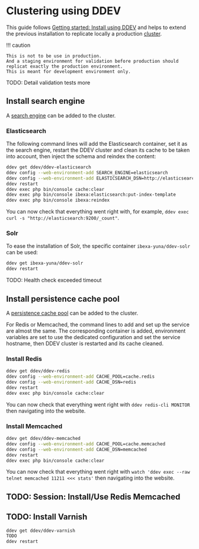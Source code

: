 # Clustering using DDEV

This guide follows [Getting started: Install using DDEV](../../getting_started/install_using_ddev.md) and helps to extend the previous installation to replicate locally a production [cluster](clustering.md).

!!! caution

    This is not to be use in production.
    And a staging environment for validation before production should replicat exactly the production environment.
    This is meant for development environment only.

TODO: Detail validation tests more

## Install search engine

A [search engine](../../search/search_engines.md) can be added to the cluster.

### Elasticsearch

The following command lines will
add the Elasticsearch container,
set it as the search engine,
restart the DDEV cluster and clean its cache to be taken into account,
then inject the schema and reindex the content:

```bash
ddev get ddev/ddev-elasticsearch
ddev config --web-environment-add SEARCH_ENGINE=elasticsearch
ddev config --web-environment-add ELASTICSEARCH_DSN=http://elasticsearch:9200
ddev restart
ddev exec php bin/console cache:clear
ddev exec php bin/console ibexa:elasticsearch:put-index-template
ddev exec php bin/console ibexa:reindex
```

You can now check that everything went right with, for example, `ddev exec curl -s "http://elasticsearch:9200/_count"`.

### Solr

To ease the installation of Solr, the specific container `ibexa-yuna/ddev-solr` can be used:

```bash
ddev get ibexa-yuna/ddev-solr
ddev restart
```

TODO: Health check exceeded timeout

## Install persistence cache pool

A [persistence cache pool](../cache/persistence_cache.md) can be added to the cluster.

For Redis or Memcached, the command lines to add and set up the service are almost the same.
The corresponding container is added,
environment variables are set to use the dedicated configuration and set the service hostname,
then DDEV cluster is restarted and its cache cleaned.

### Install Redis

```bash
ddev get ddev/ddev-redis
ddev config --web-environment-add CACHE_POOL=cache.redis
ddev config --web-environment-add CACHE_DSN=redis
ddev restart
ddev exec php bin/console cache:clear
```

You can now check that everything went right with `ddev redis-cli MONITOR` then navigating into the website.

### Install Memcached

```bash
ddev get ddev/ddev-memcached
ddev config --web-environment-add CACHE_POOL=cache.memcached
ddev config --web-environment-add CACHE_DSN=memcached
ddev restart
ddev exec php bin/console cache:clear
```

You can now check that everything went right with `watch 'ddev exec --raw telnet memcached 11211 <<< stats'` then navigating into the website.

## TODO: Session: Install/Use Redis Memcached

## TODO: Install Varnish

```bash
ddev get ddev/ddev-varnish
TODO
ddev restart
```
